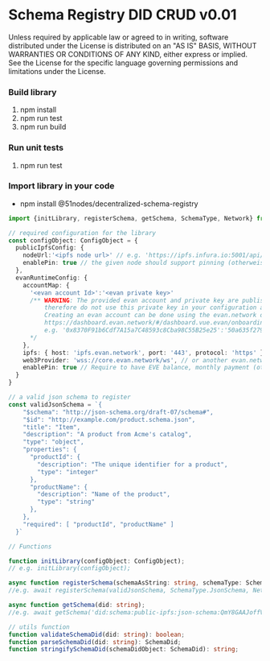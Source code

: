 # Schema Registry DID CRUD v0.01

Unless required by applicable law or agreed to in writing, software distributed under the License is distributed on an "AS IS" BASIS, WITHOUT WARRANTIES OR CONDITIONS OF ANY KIND, either express or implied. See the License for the specific language governing permissions and limitations under the License.

### Build library
1.  npm install
1.  npm run test
1.  npm run build

### Run unit tests
1. npm run test

### Import library in your code

* npm install @51nodes/decentralized-schema-registry

```typescript
import {initLibrary, registerSchema, getSchema, SchemaType, Network} from '@51nodes/decentralized-schema-registry'

// required configuration for the library
const configObject: ConfigObject = {
  publicIpfsConfig: {
    nodeUrl:'<ipfs node url>' // e.g. 'https://ipfs.infura.io:5001/api/v0',
    enablePin: true // the given node should support pinning (otherweise an error will be shown)
  },
  evanRuntimeConfig: {
    accountMap: {
      '<evan account Id>':'<evan private key>'
      /** WARNING: The provided evan account and private key are published on gitHub and only for example purposes,
          therefore do not use this private key in your configuration and on any network.
          Creating an evan account can be done using the evan.network dashboard
          https://dashboard.evan.network/#/dashboard.vue.evan/onboarding.vue.evan/sign-up 
          e.g. '0x8370F91b6Cdf7A15a7C48593c8Cba98C55B25e25':'50a635f2797d04e93c3c5d799099e42dbf116dcc04867ad6fbce83f1ec4cdfce'
      */
    },
    ipfs: { host: 'ipfs.evan.network', port: '443', protocol: 'https' }, // or another evan.network ipfs provider
    web3Provider: 'wss://core.evan.network/ws', // or another evan.network web3 provider
    enablePin: true // Require to have EVE balance, monthly payment (otherweise it will not be pinned, and no error will be shown)
  }
}

// a valid json schema to register
const validJsonSchema = `{
    "$schema": "http://json-schema.org/draft-07/schema#",
    "$id": "http://example.com/product.schema.json",
    "title": "Item",
    "description": "A product from Acme's catalog",
    "type": "object",
    "properties": {
      "productId": {
        "description": "The unique identifier for a product",
        "type": "integer"
      },
      "productName": {
        "description": "Name of the product",
        "type": "string"
      },
    },
    "required": [ "productId", "productName" ]
  }`

// Functions

function initLibrary(configObject: ConfigObject);
// e.g. initLibrary(configObject);

async function registerSchema(schemaAsString: string, schemaType: SchemaType, network: Network);
//e.g. await registerSchema(validJsonSchema, SchemaType.JsonSchema, Network PublicIpfs);

async function getSchema(did: string);
//e.g. await getSchema('did:schema:public-ipfs:json-schema:QmY8GAAJoffVZBH1JYvta2LRZxsPaUYVQ1FGTaxwK3vV7n')

// utils function
function validateSchemaDid(did: string): boolean;
function parseSchemaDid(did: string): SchemaDid;
function stringifySchemaDid(schemaDidObject: SchemaDid): string;

```
